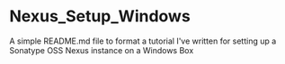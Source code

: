 # Nexus_Setup_Windows
A simple README.md file to format a tutorial I've written for setting up a Sonatype OSS Nexus instance on a Windows Box
